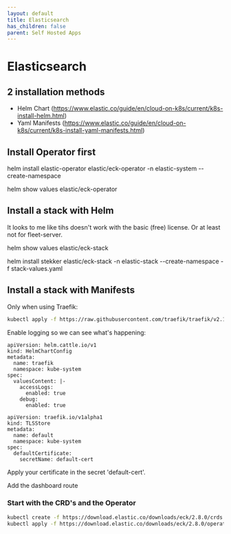 ```yaml
---
layout: default
title: Elasticsearch
has_children: false
parent: Self Hosted Apps
---
```


# Elasticsearch

## 2 installation methods

* Helm Chart (https://www.elastic.co/guide/en/cloud-on-k8s/current/k8s-install-helm.html)
* Yaml Manifests (https://www.elastic.co/guide/en/cloud-on-k8s/current/k8s-install-yaml-manifests.html)

## Install Operator first

helm install elastic-operator elastic/eck-operator -n elastic-system --create-namespace

helm show values elastic/eck-operator

## Install a stack with Helm

It looks to me like tihs doesn't work with the basic (free) license. Or at least not for
fleet-server.

helm show values elastic/eck-stack

helm install stekker elastic/eck-stack -n elastic-stack --create-namespace -f stack-values.yaml


## Install a stack with Manifests

Only when using Traefik:

```bash
kubectl apply -f https://raw.githubusercontent.com/traefik/traefik/v2.10/docs/content/reference/dynamic-configuration/kubernetes-crd-definition-v1.yml
```

Enable logging so we can see what's happening:

```
apiVersion: helm.cattle.io/v1
kind: HelmChartConfig
metadata:
  name: traefik
  namespace: kube-system
spec:
  valuesContent: |-
    accessLogs:
      enabled: true
    debug:
      enabled: true
```

```
apiVersion: traefik.io/v1alpha1
kind: TLSStore
metadata:
  name: default
  namespace: kube-system
spec:
  defaultCertificate:
    secretName: default-cert
```

Apply your certificate in the secret 'default-cert'.

Add the dashboard route

### Start with the CRD's and the Operator

```bash
kubectl create -f https://download.elastic.co/downloads/eck/2.8.0/crds.yaml
kubectl apply -f https://download.elastic.co/downloads/eck/2.8.0/operator.yaml
```



